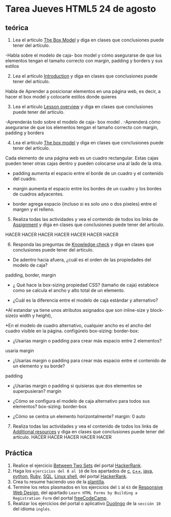 # Tarea Jueves HTML5 24 de agosto

## teórica



1. Lea el artículo [The Box Model](https://www.theodinproject.com/lessons/foundations-the-box-model) y diga en clases que conclusiones puede tener del artículo.

-Habla sobre el modelo de caja- box model y cómo asegurarse de que los elementos tengan el tamaño correcto con margin, padding y borders y sus estilos


2. Lea el artículo [Introduction](https://www.theodinproject.com/lessons/foundations-the-box-model#introduction) y diga en clases que conclusiones puede tener del artículo.

Habla de Aprender a posicionar elementos en una página web, es decir, a hacer el box model y colocarle estilos donde quieres

3. Lea el artículo [Lesson overview](https://www.theodinproject.com/lessons/foundations-the-box-model#lesson-overview) y diga en clases que conclusiones puede tener del artículo.

-Aprenderás todo sobre el modelo de caja- box model .
-Aprenderá cómo asegurarse de que los elementos tengan el tamaño correcto con margin, padding y borders


4. Lea el artículo [The box model](https://www.theodinproject.com/lessons/foundations-the-box-model#the-box-model) y diga en clases que conclusiones puede tener del artículo.

Cada elemento de una página web es un cuadro rectangular. Estas cajas pueden tener otras cajas dentro y pueden colocarse una al lado de la otra. 

- padding aumenta el espacio entre el borde de un cuadro y el contenido del cuadro.

- margin aumenta el espacio entre los bordes de un cuadro y los bordes de cuadros adyacentes.

- border agrega espacio (incluso si es solo uno o dos píxeles) entre el margen y el relleno.

5. Realiza todas las actividades y vea el contenido de todos los links de [Assignment](https://www.theodinproject.com/lessons/foundations-the-box-model#assignment) y diga en clases que conclusiones puede tener del artículo.

HACER HACER HACER HACER HACER HACER HACER

6. Responda las preguntas de [Knowledge check](https://www.theodinproject.com/lessons/foundations-the-box-model#knowledge-check) y diga en clases que conclusiones puede tener del artículo.

- De adentro hacia afuera, ¿cuál es el orden de las propiedades del modelo de caja?

padding, border, margin

- ¿ Qué hace la box-sizing propiedad CSS?
(tamaño de caja) establece como se calcula el ancho y alto total de un elemento. 

- ¿Cuál es la diferencia entre el modelo de caja estándar y alternativo?

*Al estandar ya tiene unos atributos asignados que son inline-size y block-size(o width y height),

*En el modelo de cuadro alternativo, cualquier ancho es el ancho del cuadro visible en la página.  configúrelo box-sizing: border-box:

- ¿Usarías margin o padding para crear más espacio entre 2 elementos?

usaria margin

- ¿Usarías margin o padding para crear más espacio entre el contenido de un elemento y su borde?

padding

- ¿Usarías margin o padding si quisieras que dos elementos se superpusieran?
 margin

- ¿Cómo se configura el modelo de caja alternativo para todos sus elementos?
box-sizing: border-box

- ¿Cómo se centra un elemento horizontalmente?
margin: 0 auto

7. Realiza todas las actividades y vea el contenido de todos los links de [Additional resources](https://www.theodinproject.com/lessons/foundations-the-box-model#additional-resources) y diga en clases que conclusiones puede tener del artículo.
HACER HACER HACER HACER HACER

## Práctica

1. Realice el ejercicio [Between Two Sets](https://www.hackerrank.com/challenges/between-two-sets/problem?isFullScreen=false) del portal [HackerRank](https://www.hackerrank.com/dashboard).
2. Haga los `ejercicios del 8 al 10` de los apartados de [c](https://www.hackerrank.com/domains/c), [c++](https://www.hackerrank.com/domains/cpp), [java](https://www.hackerrank.com/domains/java), [python](https://www.hackerrank.com/domains/python), [Ruby](https://www.hackerrank.com/domains/ruby), [SQL](https://www.hackerrank.com/domains/sql), [Linux shell](https://www.hackerrank.com/domains/shell), del portal [HackerRank](https://www.hackerrank.com/dashboard).
3. Crea tu resume haciendo uso de la [plantilla](https://docs.google.com/document/d/1jfUa4HGBDjt2peJPQ0Wg1YhdGkCoSysS6QMT4u8bCic/edit?usp=sharing).
4. Termine los retos plasmados en los ejercicios del `1` al `63` de [Responsive Web Design](https://www.freecodecamp.org/learn/2022/responsive-web-design/), del apartado `Learn HTML Forms by Building a Registration Form` del portal [freeCodeCamp](https://www.freecodecamp.org/learn/).
5. Realizar los ejercicios del portal o aplicativo [Duolingo](https://www.duolingo.com/learn) de la `sección 10` del idioma `inglés`.